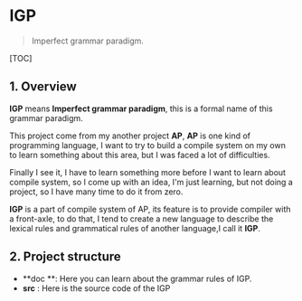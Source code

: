 # IGP

> Imperfect grammar paradigm.

[TOC]

## 1. Overview

**IGP** means **Imperfect grammar paradigm**, this is a formal name of this grammar paradigm.

This project come from my another project **AP**, **AP** is one kind of programming language, I want to try to build a compile system on my own to learn something about this area, but I was faced a lot of difficulties.

Finally I see it, I have to learn something more before I want to learn about compile system, so I come up with an idea, I'm just learning, but not doing a project, so I have many time to do it from zero.

**IGP** is a part of compile system of AP, its feature is to provide compiler with a front-axle, to do that, I tend to create a new language to describe the lexical rules and grammatical rules of another language,I call it **IGP**.

## 2. Project structure

* **doc **: Here you can learn about the grammar rules of IGP.
* **src** : Here is the source code of the IGP 